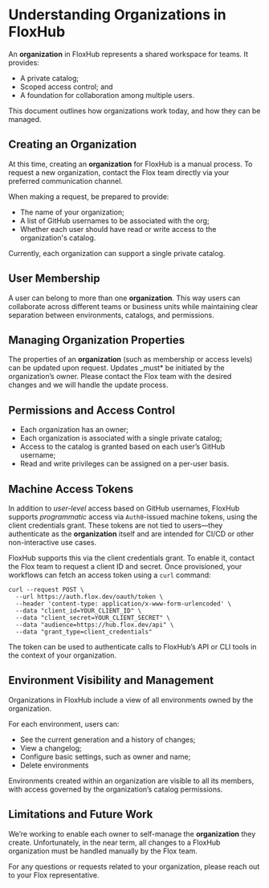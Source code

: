 # Understanding Organizations in FloxHub

An **organization** in FloxHub represents a shared workspace for teams. It provides:

-  A private catalog;
-  Scoped access control; and
-  A foundation for collaboration among multiple users.

This document outlines how organizations work today, and how they can be managed.

## Creating an Organization

At this time, creating an **organization** for FloxHub  is a manual process. To request a new organization, contact the Flox team directly via your preferred communication channel.

When making a request, be prepared to provide:

-  The name of your organization;
-  A list of GitHub usernames to be associated with the org;
-  Whether each user should have read or write access to the organization's catalog.

Currently, each organization can support a single private catalog.

## User Membership

A user can belong to more than one **organization**. This way users can collaborate across different teams or business units while maintaining clear separation between environments, catalogs, and permissions.

## Managing Organization Properties

The properties of an **organization** (such as membership or access levels) can be updated upon request. Updates _must* be initiated by the organization’s owner. Please contact the Flox team with the desired changes and we will handle the update process.

## Permissions and Access Control

-  Each organization has an owner;
-  Each organization is associated with a single private catalog;
-  Access to the catalog is granted based on each user’s GitHub username;
-  Read and write privileges can be assigned on a per-user basis.

## Machine Access Tokens

In addition to _user-level_ access based on GitHub usernames, FloxHub supports _programmatic_ access via `Auth0`-issued machine tokens, using the client credentials grant. These tokens are not tied to users—they authenticate as the **organization** itself and are intended for CI/CD or other non-interactive use cases.

FloxHub supports this via the client credentials grant. To enable it, contact the Flox team to request a client ID and secret. Once provisioned, your workflows can fetch an access token using a `curl` command:

```
curl --request POST \
  --url https://auth.flox.dev/oauth/token \
  --header 'content-type: application/x-www-form-urlencoded' \
  --data "client_id=YOUR_CLIENT_ID" \
  --data "client_secret=YOUR_CLIENT_SECRET" \
  --data "audience=https://hub.flox.dev/api" \
  --data "grant_type=client_credentials"
```

The token can be used to authenticate calls to FloxHub’s API or CLI tools in the context of your organization.

## Environment Visibility and Management

Organizations in FloxHub include a view of all environments owned by the organization.

For each environment, users can:

-  See the current generation and a history of changes;
-  View a changelog;
-  Configure basic settings, such as owner and name;
-  Delete environments

Environments created within an organization are visible to all its members, with access governed by the organization’s catalog permissions.

## Limitations and Future Work

We’re working to enable each owner to self-manage the **organization** they create. Unfortunately, in the near term, all changes to a FloxHub organization must be handled manually by the Flox team.

For any questions or requests related to your organization, please reach out to your Flox representative.
